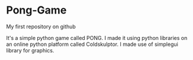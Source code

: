 # Pong-Game
My first repository on github

It's a simple python game called PONG.
I made it using python libraries on an online python platform called Coldskulptor.
I made use of simplegui library for graphics.
